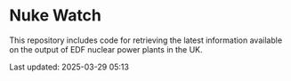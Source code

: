 # Nuke Watch

This repository includes code for retrieving the latest information available on the output of EDF nuclear power plants in the UK.

Last updated: 2025-03-29 05:13